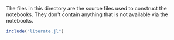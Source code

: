 The files in this directory are the source files used to construct the
notebooks. They don't contain anything that is not available via the notebooks.

```julia
include("literate.jl")
```
